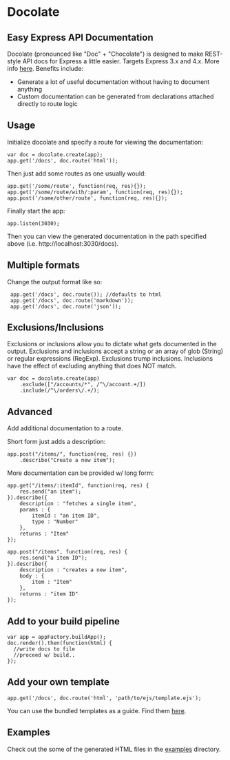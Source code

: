 # Docolate

## Easy Express API Documentation

Docolate (pronounced like "Doc" + "Chocolate") is designed to make REST-style API docs for Express a little easier.
Targets Express 3.x and 4.x. More info [here](http://mandarindrummond.com/articles/docolate/index.html).
Benefits include:

* Generate a lot of useful documentation without having to document anything
* Custom documentation can be generated from declarations attached directly to route logic

## Usage

Initialize docolate and specify a route for viewing the documentation:

```
var doc = docolate.create(app);
app.get('/docs', doc.route('html'));
```

Then just add some routes as one usually would:

```
app.get('/some/route', function(req, res){});
app.get('/some/route/with/:param', function(req, res){});
app.post('/some/other/route', function(req, res){});
```
Finally start the app:

```
app.listen(3030);
```

Then you can view the generated documentation in the path specified above (i.e. http://localhost:3030/docs).

## Multiple formats

Change the output format like so:

```
 app.get('/docs', doc.route()); //defaults to html
 app.get('/docs', doc.route('markdown'));
 app.get('/docs', doc.route('json'));
```

## Exclusions/Inclusions

Exclusions or inclusions allow you to dictate what gets documented in the output.
Exclusions and inclusions accept a string or an array of glob (String) or regular expressions (RegExp). Exclusions trump
inclusions. Inclusions have the effect of excluding anything that does NOT match.

```
var doc = docolate.create(app)
    .exclude(["/accounts/*", /^\/account.+/])
    .include(/^\/orders\/.+/);
```

## Advanced

Add additional documentation to a route.

Short form just adds a description:

```
app.post("/items/", function(req, res) {})
    .describe("Create a new item");
```

More documentation can be provided w/ long form:

```
app.get("/items/:itemId", function(req, res) {
    res.send("an item");
}).describe({
    description : "fetches a single item",
    params : {
        itemId : "an item ID",
        type : "Number"
    },
    returns : "Item"
});

app.post("/items", function(req, res) {
    res.send("a item ID");
}).describe({
    description : "creates a new item",
    body : {
        item : "Item"
    },
    returns : "item ID"
});
```

## Add to your build pipeline

```
var app = appFactory.buildApp();
doc.render().then(function(html) {
  //write docs to file
  //proceed w/ build..
});
```

## Add your own template

```
app.get('/docs', doc.route('html', 'path/to/ejs/template.ejs');
```

You can use the bundled templates as a guide. Find them [here](./templates/).


## Examples

Check out the some of the generated HTML files in the [examples](./examples/) directory.